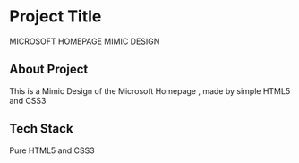
# Project Title

MICROSOFT HOMEPAGE MIMIC DESIGN


## About Project
This is a Mimic Design of the Microsoft Homepage , made by simple HTML5 and CSS3



## Tech Stack

 Pure HTML5 and CSS3


